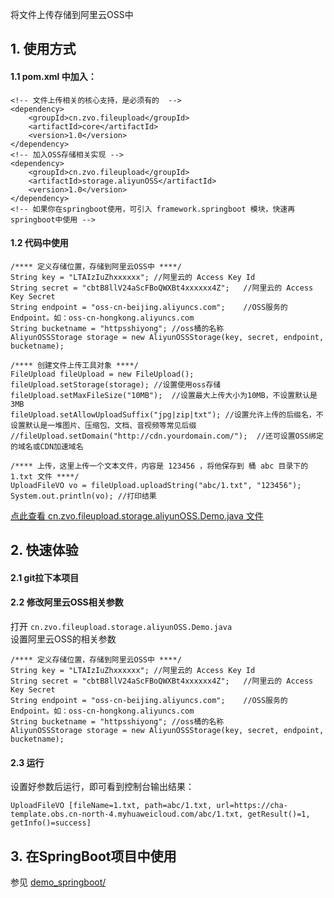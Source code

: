 将文件上传存储到阿里云OSS中

## 1. 使用方式
#### 1.1 pom.xml 中加入：

````
<!-- 文件上传相关的核心支持，是必须有的  -->
<dependency> 
    <groupId>cn.zvo.fileupload</groupId>
    <artifactId>core</artifactId>
    <version>1.0</version>
</dependency>
<!-- 加入OSS存储相关实现 -->
<dependency> 
	<groupId>cn.zvo.fileupload</groupId>
	<artifactId>storage.aliyunOSS</artifactId>
	<version>1.0</version>
</dependency>
<!-- 如果你在springboot使用，可引入 framework.springboot 模块，快速再springboot中使用 -->
````

#### 1.2 代码中使用

````
/**** 定义存储位置，存储到阿里云OSS中 ****/
String key = "LTAIzIuZhxxxxxx";	//阿里云的 Access Key Id
String secret = "cbtB8llV24aScFBoQWXBt4xxxxxx4Z";	//阿里云的 Access Key Secret
String endpoint = "oss-cn-beijing.aliyuncs.com";	//OSS服务的Endpoint。如：oss-cn-hongkong.aliyuncs.com
String bucketname = "httpsshiyong";	//oss桶的名称
AliyunOSSStorage storage = new AliyunOSSStorage(key, secret, endpoint, bucketname);

/**** 创建文件上传工具对象 ****/
FileUpload fileUpload = new FileUpload();
fileUpload.setStorage(storage);	//设置使用oss存储
fileUpload.setMaxFileSize("10MB");	//设置最大上传大小为10MB，不设置默认是3MB
fileUpload.setAllowUploadSuffix("jpg|zip|txt");	//设置允许上传的后缀名，不设置默认是一堆图片、压缩包、文档、音视频等常见后缀
//fileUpload.setDomain("http://cdn.yourdomain.com/");  //还可设置OSS绑定的域名或CDN加速域名

/**** 上传，这里上传一个文本文件，内容是 123456 ，将他保存到 桶 abc 目录下的 1.txt 文件 ****/
UploadFileVO vo = fileUpload.uploadString("abc/1.txt", "123456");
System.out.println(vo);	//打印结果
````

[点此查看 cn.zvo.fileupload.storage.aliyunOSS.Demo.java 文件](src/main/java/cn/zvo/fileupload/storage/aliyunOSS/Demo.java)

## 2. 快速体验
#### 2.1 git拉下本项目
#### 2.2 修改阿里云OSS相关参数
打开 ```` cn.zvo.fileupload.storage.aliyunOSS.Demo.java ````  
设置阿里云OSS的相关参数  

````
/**** 定义存储位置，存储到阿里云OSS中 ****/
String key = "LTAIzIuZhxxxxxx";	//阿里云的 Access Key Id
String secret = "cbtB8llV24aScFBoQWXBt4xxxxxx4Z";	//阿里云的 Access Key Secret
String endpoint = "oss-cn-beijing.aliyuncs.com";	//OSS服务的Endpoint。如：oss-cn-hongkong.aliyuncs.com
String bucketname = "httpsshiyong";	//oss桶的名称
AliyunOSSStorage storage = new AliyunOSSStorage(key, secret, endpoint, bucketname);
````

#### 2.3 运行 
设置好参数后运行，即可看到控制台输出结果：

````
UploadFileVO [fileName=1.txt, path=abc/1.txt, url=https://cha-template.obs.cn-north-4.myhuaweicloud.com/abc/1.txt, getResult()=1, getInfo()=success]
````

## 3. 在SpringBoot项目中使用

参见 [demo_springboot/](../demo_springboot/) 